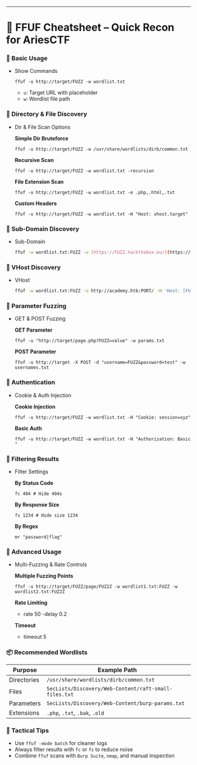 ---

# 🧭 FFUF Cheatsheet – Quick Recon for AriesCTF

### 🔹 Basic Usage

- Show Commands
    
    ```
    ffuf -u http://target/FUZZ -w wordlist.txt
    ```
    
    - `u`: Target URL with placeholder
    - `w`: Wordlist file path

### 🔹 Directory & File Discovery

- Dir & File Scan Options
    
    **Simple Dir Bruteforce**
    
    ```
    ffuf -u http://target/FUZZ -w /usr/share/wordlists/dirb/common.txt
    ```
    
    **Recursive Scan**
    
    ```
    ffuf -u http://target/FUZZ -w wordlist.txt -recursion
    ```
    
    **File Extension Scan**
    
    ```
    ffuf -u http://target/FUZZ -w wordlist.txt -e .php,.html,.txt
    ```
    
    **Custom Headers**
    
    ```
    ffuf -u http://target/FUZZ -w wordlist.txt -H "Host: vhost.target"
    ```
    

### 🔹 Sub-Domain Discovery

- Sub-Domain
    
    ```bash
    ffuf -w wordlist.txt:FUZZ -u [https://FUZZ.hackthebox.eu/](https://fuzz.hackthebox.eu/)
    ```
    

### 🔹 VHost Discovery

- VHost
    
    ```bash
    ffuf -w wordlist.txt:FUZZ -u http://academy.htb:PORT/ -H 'Host: [FUZZ.academy.htb](http://fuzz.academy.htb/)' -fs xxx
    ```
    

### 🔹 Parameter Fuzzing

- GET & POST Fuzzing
    
    **GET Parameter**
    
    ```
    ffuf -u "http://target/page.php?FUZZ=value" -w params.txt
    ```
    
    **POST Parameter**
    
    ```
    ffuf -u http://target -X POST -d "username=FUZZ&password=test" -w usernames.txt
    ```
    

### 🔹 Authentication

- Cookie & Auth Injection
    
    **Cookie Injection**
    
    ```
    ffuf -u http://target/FUZZ -w wordlist.txt -H "Cookie: session=xyz"
    ```
    
    **Basic Auth**
    
    ```
    ffuf -u http://target/FUZZ -w wordlist.txt -H "Authorization: Basic "
    ```
    

### 🔹 Filtering Results

- Filter Settings
    
    **By Status Code**
    
    ```
    fc 404 # Hide 404s
    ```
    
    **By Response Size**
    
    ```
    fs 1234 # Hide size 1234
    ```
    
    **By Regex**
    
    ```
    mr "password|flag"
    ```
    

### 🔹 Advanced Usage

- Multi-Fuzzing & Rate Controls
    
    **Multiple Fuzzing Points**
    
    ```
    ffuf -u http://target/FUZZ/page/FUZ2Z -w wordlist1.txt:FUZZ -w wordlist2.txt:FUZ2Z
    ```
    
    **Rate Limiting**
    
    - rate 50
    -delay 0.2
    
    **Timeout**
    
    - timeout 5

### 📦 Recommended Wordlists

| Purpose | Example Path |
| --- | --- |
| Directories | `/usr/share/wordlists/dirb/common.txt` |
| Files | `SecLists/Discovery/Web-Content/raft-small-files.txt` |
| Parameters | `SecLists/Discovery/Web-Content/burp-params.txt` |
| Extensions | `.php`, `.txt`, `.bak`, `.old` |

### 🧠 Tactical Tips

- Use `ffuf -mode batch` for cleaner logs
- Always filter results with `fc` or `fs` to reduce noise
- Combine `ffuf` scans with `Burp Suite`, `nmap`, and manual inspection
